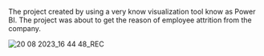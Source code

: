 The project created by using a very know visualization tool know as Power BI. The project was about to get the reason of employee attrition
from the company.

![20 08 2023_16 44 48_REC](https://github.com/SaurabhGautam007/Hr.Dashboard/assets/139386907/2aa1f32b-6e00-4ca5-9b5e-ae64a1f7ebf5)
